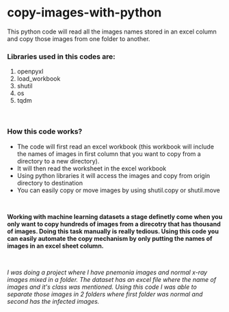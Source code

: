 # copy-images-with-python
This python code will read all the images names stored in an excel column and copy those images from one folder to another. 

### Libraries used in this codes are:
1. openpyxl
2. load_workbook
3. shutil
4. os
5. tqdm

<br />

### How this code works?
- The code will first read an excel workbook (this workbook will include the names of images in first column that you want to copy from a directory to a new directory).
- It will then read the worksheet in the excel workbook
- Using python libraries it will access the images and copy from origin directory to destination
- You can easily copy or move images by using shutil.copy or shutil.move

<br />

**Working with machine learning datasets a stage definetly come when you only want to copy hundreds of images from a direcotry that has thousand of images.
Doing this task manually is really tedious. Using this code you can easily automate the copy mechanism by only putting the names of images in an excel 
sheet column.**

<br />

*I was doing a project where I have pnemonia images and normal x-ray images mixed in a folder. The dataset has an excel file where the name of images and
it's class was mentioned. Using this code I was able to separate those images in 2 folders where first folder was normal and second has the infected images.*
